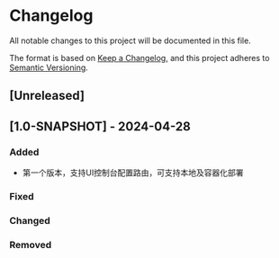 # Changelog

All notable changes to this project will be documented in this file.

The format is based on [Keep a Changelog](https://keepachangelog.com/en/1.0.0/),
and this project adheres to [Semantic Versioning](https://semver.org/spec/v2.0.0.html).

## [Unreleased]

## [1.0-SNAPSHOT] - 2024-04-28

### Added

- 第一个版本，支持UI控制台配置路由，可支持本地及容器化部署

### Fixed

### Changed

### Removed
